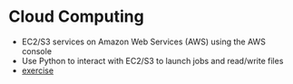 
# Cloud Computing

  - EC2/S3 services on Amazon Web Services (AWS) using the AWS console
  - Use Python to interact with EC2/S3 to launch jobs and read/write files
  - [exercise](individual.md)

